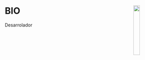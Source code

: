 <div>
  <h1>BIO
<img src="https://i.pinimg.com/originals/ec/00/e0/ec00e04679ab0be4780ff840e12709fd.gif" width='20%' align="right">
  </h1>
 <p> Desarrolador </p>
</div>

<!--
**edpanxd/edpanxd** is a ✨ _special_ ✨ repository because its `README.md` (this file) appears on your GitHub profile.

Here are some ideas to get you started:

- 🔭 I’m currently working on ...
- 🌱 I’m currently learning ...
- 👯 I’m looking to collaborate on ...
- 🤔 I’m looking for help with ...
- 💬 Ask me about ...
- 📫 How to reach me: ...
- 😄 Pronouns: ...
- ⚡ Fun fact: ...
-->

